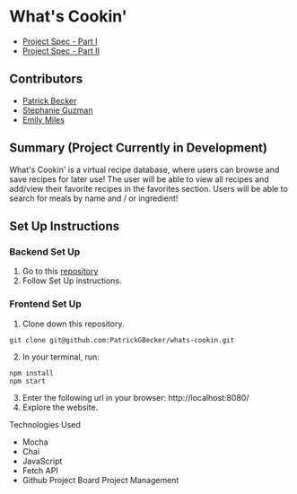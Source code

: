 # What's Cookin'

- [Project Spec - Part I](https://frontend.turing.edu/projects/whats-cookin-part-one.html)
- [Project Spec - Part II](https://frontend.turing.edu/projects/whats-cookin-part-two.html)

## Contributors

- [Patrick Becker](https://github.com/PatrickGBecker)
- [Stephanie Guzman](https://github.com/stephanieguzm)
- [Emily Miles](https://github.com/emilyjmiles)

## Summary (Project Currently in Development)

What's Cookin' is a virtual recipe database, where users can browse and save recipes for later use! The user will be able to view all recipes and add/view their favorite recipes in the favorites section. Users will be able to search for meals by name and / or ingredient! 

## Set Up Instructions

### Backend Set Up

1. Go to this [repository](https://github.com/turingschool-examples/whats-cookin-api)
2. Follow Set Up instructions.

### Frontend Set Up

1. Clone down this repository.
  ```
  git clone git@github.com:PatrickGBecker/whats-cookin.git
  ```
2. In your terminal, run:
  ```
  npm install
  npm start
  ```
3. Enter the following url in your browser: http://localhost:8080/
4. Explore the website.


Technologies Used
- Mocha
- Chai
- JavaScript
- Fetch API
- Github Project Board Project Management


